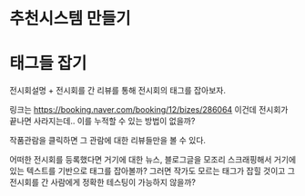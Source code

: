 # 추천시스템 만들기
# 태그들 잡기
전시회설명 + 전시회를 간 리뷰를 통해 전시회의 태그를 잡아보자. 

링크는 https://booking.naver.com/booking/12/bizes/286064 이건데 전시회가 끝나면 사라지는데.. 이를 누적할 수 있는 방법이 없을까?  

작품관람을 클릭하면 그 관람에 대한 리뷰들만을 볼 수 있다. 

어떠한 전시회를 등록했다면 거기에 대한 뉴스, 블로그글을 모조리 스크래핑해서 거기에 있는 텍스트를 기반으로 태그를 잡아볼까? 그러면 작가도 모르는 태그가 잡힐 것이고 그 전시회를 간 사람에게 정확한 테스팅이 가능하지 않을까? 